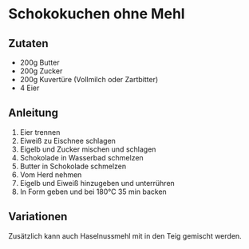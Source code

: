 # Schokokuchen ohne Mehl

## Zutaten

* 200g Butter
* 200g Zucker
* 200g Kuvertüre (Vollmilch oder Zartbitter)
* 4 Eier

## Anleitung

1) Eier trennen
2) Eiweiß zu Eischnee schlagen
3) Eigelb und Zucker mischen und schlagen
4) Schokolade in Wasserbad schmelzen
5) Butter in Schokolade schmelzen
6) Vom Herd nehmen
7) Eigelb und Eiweiß hinzugeben und unterrühren
8) In Form geben und bei 180°C 35 min backen

## Variationen

Zusätzlich kann auch Haselnussmehl mit in den Teig gemischt werden.
